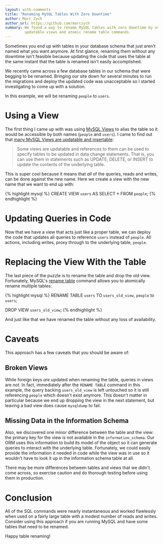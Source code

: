 ```yaml
---
layout: with-comments
title: "Renaming MySQL Tables With Zero Downtime"
author: Marc Zych
author_url: https://github.com/marczych
summary: We found a way to rename MySQL tables with zero downtime by using
         updatable views and atomic rename table commands.
---
```



Sometimes you end up with tables in your database schema that just aren't named what you want anymore.
At first glance, renaming them without any downtime isn't feasible because updating the code that uses the table at the same instant that the table is renamed isn't easily accomplished.

We recently came across a few database tables in our schema that were begging to be renamed.
Bringing our site down for several minutes to run the migrations and deploy the updated code was unacceptable so I started investigating to come up with a solution.

In this example, we will be renaming `people` to `users`.

# Using a View

The first thing I came up with was using [MySQL Views] to alias the table so it would be accessible by both names (`people` and `users`).
I came to find out that [many MySQL Views are updatable and insertable][updatable views]:

> Some views are updatable and references to them can be used to specify tables to be updated in data change statements. That is, you can use them in statements such as UPDATE, DELETE, or INSERT to update the contents of the underlying table.

This is super cool because it means that _all_ of the queries, reads and writes, can be done against the new name.
Here we create a view with the new name that we want to end up with:

{% highlight mysql %}
CREATE VIEW `users` AS SELECT * FROM `people`;
{% endhighlight %}

# Updating Queries in Code

Now that we have a view that acts just like a proper table, we can deploy the code that updates all queries to reference `users` instead of `people`.
All actions, including writes, proxy through to the underlying table, `people`.

# Replacing the View With the Table

The last piece of the puzzle is to rename the table and drop the old view.
Fortunately, MySQL's [rename table] command allows you to atomically rename multiple tables:

{% highlight mysql %}
RENAME TABLE
   `users` TO `users_old_view`,
   `people` to `users`;

DROP VIEW `users_old_view`;
{% endhighlight %}

And just like that we have renamed the table without any loss of availability.

# Caveats

This approach has a few caveats that you should be aware of:

## Broken Views

While foreign keys _are_ updated when renaming the table, queries in views are _not_.
In fact, immediately after the `RENAME TABLE` command in this example, the query backing `users_old_view` is left untouched so it is still referencing `people` which doesn't exist anymore.
This doesn't matter in particular because we end up dropping the view in the next statement, but leaving a bad view does cause `mysqldump` to fail.

## Missing Data in the Information Schema

Also, we discovered one minor difference between the table and the view: the primary key for the view is not available in the `information_schema`.
Our ORM uses this information to build its model of the object so it can generate queries to interact with the underlying table.
Fortunately, we could easily provide the information it needed in code while the view was in use so it wouldn't have to look it up in the information schema table at all.

There may be more differences between tables and views that we didn't come across, so exercise caution and do thorough testing before using them in production.

# Conclusion

All of the SQL commands were nearly instantaneous and worked flawlessly when used on a fairly large table with a modest number of reads and writes.
Consider using this approach if you are running MySQL and have some tables that need to be renamed.

Happy table renaming!

[MySQL Views]: https://dev.mysql.com/doc/refman/5.5/en/views.html
[updatable views]: https://dev.mysql.com/doc/refman/5.5/en/view-updatability.html
[rename table]: https://dev.mysql.com/doc/refman/5.5/en/rename-table.html

